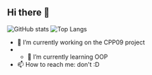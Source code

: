 ## Hi there 👋

![GitHub stats](https://github-readme-stats.vercel.app/api?username=FrenchDandelions&show_icons=true&theme=holi)
![Top Langs](https://github-readme-stats.vercel.app/api/top-langs/?username=FrenchDandelions&theme=holi&layout=compact)

- 🔭 I’m currently working on the CPP09 project
- - 🌱 I’m currently learning OOP
- 📫 How to reach me: don't :D
<!--
**FrenchDandelions/FrenchDandelions** is a ✨ _special_ ✨ repository because its `README.md` (this file) appears on your GitHub profile.

Here are some ideas to get you started:

- 🔭 I’m currently working on ...
- 🌱 I’m currently learning ...
- 👯 I’m looking to collaborate on ...
- 🤔 I’m looking for help with ...
- 💬 Ask me about ...
- 📫 How to reach me: ...
- 😄 Pronouns: ...
- ⚡ Fun fact: ...
-->
